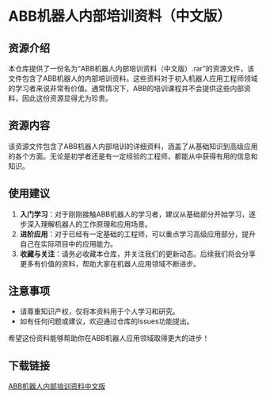 # ABB机器人内部培训资料（中文版）

## 资源介绍

本仓库提供了一份名为“ABB机器人内部培训资料（中文版）.rar”的资源文件，该文件包含了ABB机器人的内部培训资料。这些资料对于初入机器人应用工程师领域的学习者来说非常有价值。通常情况下，ABB的培训课程并不会提供这些内部资料，因此这份资源显得尤为珍贵。

## 资源内容

该资源文件包含了ABB机器人内部培训的详细资料，涵盖了从基础知识到高级应用的各个方面。无论是初学者还是有一定经验的工程师，都能从中获得有用的信息和知识。

## 使用建议

1. **入门学习**：对于刚刚接触ABB机器人的学习者，建议从基础部分开始学习，逐步深入理解机器人的工作原理和应用场景。
2. **进阶应用**：对于已经有一定基础的工程师，可以重点学习高级应用部分，提升自己在实际项目中的应用能力。
3. **收藏与关注**：请务必收藏本仓库，并关注我们的更新动态。后续我们将会分享更多有价值的资料，帮助大家在机器人应用领域不断进步。

## 注意事项

- 请尊重知识产权，仅将本资料用于个人学习和研究。
- 如有任何问题或建议，欢迎通过仓库的Issues功能提出。

希望这份资料能够帮助你在ABB机器人应用领域取得更大的进步！

## 下载链接

[ABB机器人内部培训资料中文版](https://pan.quark.cn/s/ca3f8027c372)
